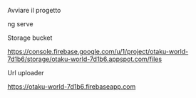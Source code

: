 Avviare il progetto

ng serve

Storage bucket

https://console.firebase.google.com/u/1/project/otaku-world-7d1b6/storage/otaku-world-7d1b6.appspot.com/files

Url uploader

https://otaku-world-7d1b6.firebaseapp.com